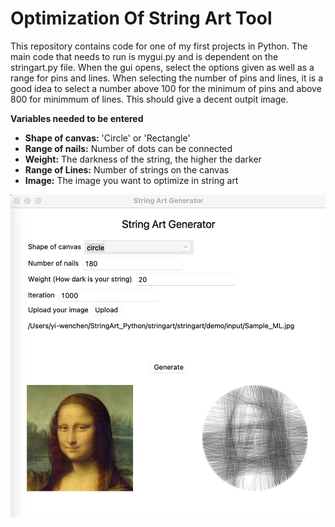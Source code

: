 # Optimization Of String Art Tool
 
This repository contains code for one of my first projects in Python. The main code that needs to run is mygui.py and is dependent on the stringart.py file. When the gui opens, select the options given as well as a range for pins and lines. When selecting the number of pins and lines, it is a good idea to select a number above 100 for the minimum of pins and above 800 for minimmum of lines. This should give a decent outpit image.

**Variables needed to be entered**
* **Shape of canvas:** 'Circle' or 'Rectangle' 
* **Range of nails:** Number of dots can be connected
* **Weight:** The darkness of the string, the higher the darker
* **Range of Lines:** Number of strings on the canvas
* **Image:** The image you want to optimize in string art

![alt text](https://github.com/flyselena15/StringArtGeneratorWithGUI/blob/main/demo/GUI.png)
